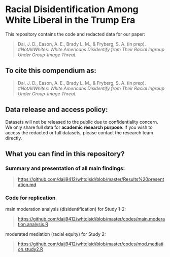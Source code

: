 # Racial Disidentification Among White Liberal in the Trump Era
This repository contains the code and redacted data for our paper:
>	Dai, J. D., Eason, A. E., Brady L. M., & Fryberg, S. A. (in prep). *#NotAllWhites: White Americans Disidentify from Their Racial Ingroup Under Group-Image Threat.*
## To cite this compendium as:
> Dai, J. D., Eason, A. E., Brady L. M., & Fryberg, S. A. (in prep). *#NotAllWhites: White Americans Disidentify from Their Racial Ingroup Under Group-Image Threat.*
## Data release and access policy:
Datasets will not be released to the public due to confidentiality concern. We only share full data for **academic research purpose**. If you wish to access the redacted or full datasets, please contact the research team directly. 
## What you can find in this repository?
### Summary and presentation of all main findings:
> https://github.com/daij9412/whtdisid/blob/master/Results%20presentation.md
### Code for replication
main moderation analysis (disidentification) for Study 1-2: 
> https://github.com/daij9412/whtdisid/blob/master/codes/main.moderation.analysis.R

moderated mediation (racial equity) for Study 2: 
> https://github.com/daij9412/whtdisid/blob/master/codes/mod.mediation.study2.R

